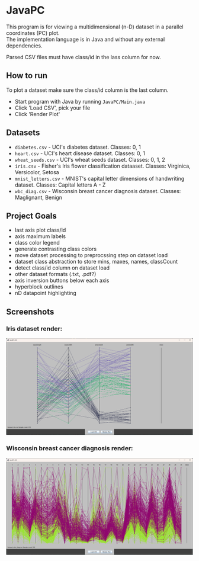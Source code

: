 # JavaPC

This program is for viewing a multidimensional (n-D) dataset in a parallel coordinates (PC) plot.  
The implementation language is in Java and without any external dependencies.  

Parsed CSV files must have class/id in the lass column for now.  

## How to run

To plot a dataset make sure the class/id column is the last column.  
- Start program with Java by running `JavaPC/Main.java`  
- Click 'Load CSV', pick your file  
- Click 'Render Plot'  

## Datasets

- `diabetes.csv` - UCI's diabetes dataset. Classes: 0, 1  
- `heart.csv` - UCI's heart disease dataset. Classes: 0, 1  
- `wheat_seeds.csv` - UCI's wheat seeds dataset. Classes: 0, 1, 2  
- `iris.csv` - Fisher's Iris flower classification dataaset. Classes: Virginica, Versicolor, Setosa  
- `mnist_letters.csv` - MNIST's capital letter dimensions of handwriting dataset. Classes: Capital letters A - Z  
- `wbc_diag.csv` - Wisconsin breast cancer diagnosis dataset. Classes: Maglignant, Benign  

## Project Goals

- last axis plot class/id   
- axis maximum labels  
- class color legend  
- generate contrasting class colors  
- move dataset processing to preprocssing step on dataset load  
- dataset class abstraction to store mins, maxes, names, classCount  
- detect class/id column on dataset load  
- other dataset formats (.txt, .pdf?)
- axis inversion buttons below each axis  
- hyperblock outlines  
- nD datapoint highlighting  

## Screenshots

### Iris dataset render:  
![Iris dataset render](screenshots/iris_render.png)
### Wisconsin breast cancer diagnosis render:  
![Wisconsin breast cancer diagnosis render](screenshots/wbc_diag_render.png)
